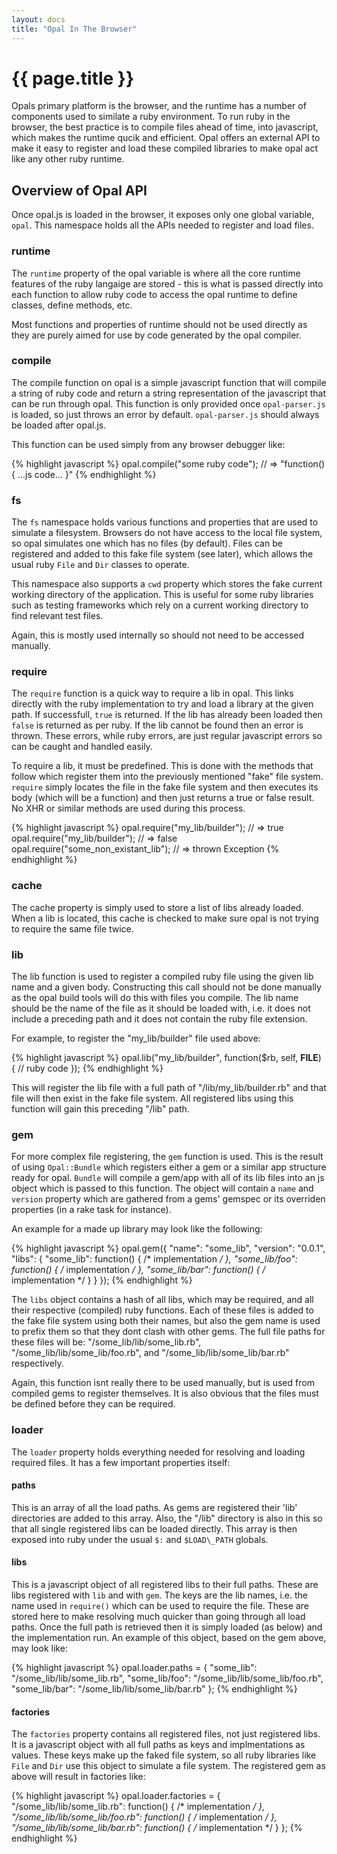 ```yaml
---
layout: docs
title: "Opal In The Browser"
---
```


{{ page.title }}
================

Opals primary platform is the browser, and the runtime has a number of
components used to similate a ruby environment. To run ruby in the
browser, the best practice is to compile files ahead of time, into
javascript, which makes the runtime qucik and efficient. Opal offers an
external API to make it easy to register and load these compiled
libraries to make opal act like any other ruby runtime.

Overview of Opal API
--------------------

 Once opal.js is loaded in the browser, it exposes only one global
variable, `opal`. This namespace holds all the APIs needed to register
and load files.

### runtime

The `runtime` property of the opal variable is where all the core
runtime features of the ruby langaige are stored - this is what is
passed directly into each function to allow ruby code to access the opal
runtime to define classes, define methods, etc.

Most functions and properties of runtime should not be used directly as
they are purely aimed for use by code generated by the opal compiler.

### compile

The compile function on opal is a simple javascript function that will
compile a string of ruby code and return a string representation of the
javascript that can be run through opal. This function is only provided
once `opal-parser.js` is loaded, so just throws an error by default.
`opal-parser.js` should always be loaded after opal.js.

This function can be used simply from any browser debugger like:

{% highlight javascript %}
opal.compile("some ruby code");
// => "function() { ...js code... }"
{% endhighlight %}

### fs

The `fs` namespace holds various functions and properties that are used
to simulate a filesystem. Browsers do not have access to the local file
system, so opal simulates one which has no files (by default). Files can
be registered and added to this fake file system (see later), which
allows the usual ruby `File` and `Dir` classes to operate.

This namespace also supports a `cwd` property which stores the fake
current working directory of the application. This is useful for some
ruby libraries such as testing frameworks which rely on a current working
directory to find relevant test files.

Again, this is mostly used internally so should not need to be accessed
manually.

### require

The `require` function is a quick way to require a lib in opal. This
links directly with the ruby implementation to try and load a library at
the given path. If successfull, `true` is returned. If the lib has
already been loaded then `false` is returned as per ruby. If the lib
cannot be found then an error is thrown. These errors, while ruby
errors, are just regular javascript errors so can be caught and handled
easily.

To require a lib, it must be predefined. This is done with the methods
that follow which register them into the previously mentioned "fake"
file system. `require` simply locates the file in the fake file system
and then executes its body (which will be a function) and then just
returns a true or false result. No XHR or similar methods are used
during this process.

{% highlight javascript %}
opal.require("my_lib/builder");
// => true
opal.require("my_lib/builder");
// => false
opal.require("some_non_existant_lib");
// => thrown Exception
{% endhighlight %}

### cache

The cache property is simply used to store a list of libs already
loaded. When a lib is located, this cache is checked to make sure opal
is not trying to require the same file twice.

### lib

The lib function is used to register a compiled ruby file using the
given lib name and a given body. Constructing this call should not be
done manually as the opal build tools will do this with files you
compile. The lib name should be the name of the file as it should be
loaded with, i.e. it does not include a preceding path and it does not
contain the ruby file extension.

For example, to register the "my_lib/builder" file used above:

{% highlight javascript %}
opal.lib("my_lib/builder", function($rb, self, __FILE__) {
  // ruby code
});
{% endhighlight %}

This will register the lib file with a full path of
"/lib/my_lib/builder.rb" and that file will then exist in the fake file
system. All registered libs using this function will gain this preceding
"/lib" path.

### gem

For more complex file registering, the `gem` function is used. This is
the result of using `Opal::Bundle` which registers either a gem or a
similar app structure ready for opal. `Bundle` will compile a gem/app
with all of its lib files into an js object which is passed to this
function. The object will contain a `name` and `version` property which
are gathered from a gems' gemspec or its overriden properties (in a rake
task for instance).

An example for a made up library may look like the following:

{% highlight javascript %}
opal.gem({
  "name": "some_lib",
  "version": "0.0.1",
  "libs": {
    "some_lib": function() { /* implementation */ },
    "some_lib/foo": function() { /* implementation */ },
    "some_lib/bar": function() { /* implementation */ }
  }
});
{% endhighlight %}

The `libs` object contains a hash of all libs, which may be required,
and all their respective (compiled) ruby functions. Each of these files
is added to the fake file system using both their names, but also the
gem name is used to prefix them so that they dont clash with other gems.
The full file paths for these files will be:
"/some_lib/lib/some_lib.rb", "/some_lib/lib/some_lib/foo.rb", and "/some_lib/lib/some_lib/bar.rb" respectively.

Again, this function isnt really there to be used manually, but is used
from compiled gems to register themselves. It is also obvious that the
files must be defined before they can be required.

### loader

The `loader` property holds everything needed for resolving and loading
required files. It has a few important properties itself:

#### paths

This is an array of all the load paths. As gems are registered their
'lib' directories are added to this array. Also, the "/lib" directory is
also in this so that all single registered libs can be loaded directly.
This array is then exposed into ruby under the usual `$:` and
`$LOAD\_PATH` globals.

#### libs

This is a javascript object of all registered libs to their full paths.
These are libs registered with `lib` and with `gem`. The keys are the
lib names, i.e. the name used in `require()` which can be used to
require the file. These are stored here to make resolving much quicker
than going through all load paths. Once the full path is retrieved then
it is simply loaded (as below) and the implementation run. An example of
this object, based on the gem above, may look like:

{% highlight javascript %}
opal.loader.paths = {
  "some_lib": "/some_lib/lib/some_lib.rb",
  "some_lib/foo": "/some_lib/lib/some_lib/foo.rb",
  "some_lib/bar": "/some_lib/lib/some_lib/bar.rb"
};
{% endhighlight %}

#### factories

The `factories` property contains all registered files, not just
registered libs. It is a javascript object with all full paths as keys
and implmentations as values. These keys make up the faked file system,
so all ruby libraries like `File` and `Dir` use this object to simulate
a file system. The registered gem as above will result in factories
like:

{% highlight javascript %}
opal.loader.factories = {
  "/some_lib/lib/some_lib.rb": function() { /* implementation */ },
  "/some_lib/lib/some_lib/foo.rb": function() { /* implementation */ },
  "/some_lib/lib/some_lib/bar.rb": function() { /* implementation */ }
};
{% endhighlight %}

